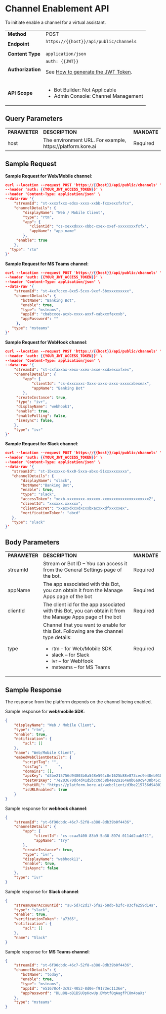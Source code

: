 # Channel Enablement API

To initiate enable a channel for a virtual assistant.

<table>
  <tr>
   <td><strong>Method</strong>
   </td>
   <td>POST
   </td>
  </tr>
  <tr>
   <td><strong>Endpoint</strong>
   </td>
   <td><code>https://{{host}}/api/public/channels</code>
<p>
 
   </td>
  </tr>
  <tr>
   <td><strong>Content Type</strong>
   </td>
   <td><code>application/json</code>
   </td>
  </tr>
  <tr>
   <td><strong>Authorization</strong>
   </td>
   <td><code>auth: {{JWT}}</code>
<p>
See <a href="../api-introduction/#generating-the-jwt-token">How to generate the JWT Token</a>.
   </td>
  </tr>
  <tr>
   <td><strong>API Scope</strong>
   </td>
   <td>
<ul>

<li>Bot Builder: Not Applicable

<li>Admin Console: Channel Management
</li>
</ul>
   </td>
  </tr>
</table>

## Query Parameters

<table>
  <tr>
   <td><strong>PARAMETER</strong>
   </td>
   <td><strong>DESCRIPTION</strong>
   </td>
   <td><strong>MANDATE</strong>
   </td>
  </tr>
  <tr>
   <td>host
   </td>
   <td>The environment URL. For example, https://platform.kore.ai
   </td>
   <td>Required
   </td>
  </tr>
</table>



## Sample Request

**Sample Request for Web/Mobile channel**:


```json
curl --location --request POST 'https://{{host}}/api/public/channels' \
--header 'auth: {{YOUR_JWT_ACCESS_TOKEN}}' \
--header 'Content-Type: application/json' \
--data-raw '{
    "streamId": "st-xxxxfxxx-edxx-xxxx-xxbb-fxxxexxfxfcx",
    "channelDetails": {
        "displayName": "Web / Mobile Client",
        "type": "rtm",
        "app": {
           "clientId": "cs-xexxdxxx-xbbc-xxex-xxef-xxxxxxxxfxfx",
           "appName": "app_name"
        },
     "enable": true
    },
  "type": "rtm"
}'
```


**Sample Request for MS Teams channel**:


```json
curl --location --request POST 'https://{{host}}/api/public/channels' \
--header 'auth: {{YOUR_JWT_ACCESS_TOKEN}}' \
--header 'Content-Type: application/json' \
--data-raw '{
    "streamId": "st-4xx7ccxx-8xx5-5cxx-9xxf-5bxxxxxxxxxx",
    "channelDetails": {
       "botName": "Banking Bot",
       "enable": true,
       "type": "msteams",
       "appId": "cbabcxce-acxb-xxxx-axxf-xabxxxfexxxb",
       "appPassword": ""
     },
   "type": "msteams"
}'
```


**Sample Request for WebHook channel**:


```json
curl --location --request POST 'https://{{host}}/api/public/channels' \
--header 'auth: {{YOUR_JWT_ACCESS_TOKEN}}' \
--header 'Content-Type: application/json' \
--data-raw '{
    "streamId": "st-cxfaxxax-xexx-xxex-axxe-xxdxexxxfxex",
    "channelDetails": {
        "app": {
            "clientId": "cs-dxxcxxxc-Xxxx-xxxx-axxx-xxxxcxbexeax",
            "appName": "Banking Bot"
        },
     "createInstance": true,
     "type": "ivr",
     "displayName": "webhook1",
     "enable": true,
     "enablePolling": false,
     "isAsync": false,
    },
    "type": "ivr"
}'
```


**Sample Request for Slack channel**:


```json
curl --location --request POST 'https://{{host}}/api/public/channels' \
--header 'auth: {{YOUR_JWT_ACCESS_TOKEN}}' \
--header 'Content-Type: application/json' \
--data-raw '{
   "streamId": "st-1bxxxxxx-9xx0-5xxa-abxx-51xxxxxxxxxa",
   "channelDetails": {
       "displayName": "slack",
       "botName":"Banking Bot",
       "enable": true,
       "type": "slack",
       "accessToken": "xoxb-xxxxxxxx-xxxxxx-xxxxxxxxxxxxxxxxxxxxxZ",
       "clientId": "xxxxxx.xxxxxx",
       "clientSecret": "xxexxdxxxdxcxxbxacxxxdfxxxxxex",
       "verificationToken": "abcd"
   },
   "type": "slack"
}'
```

## Body Parameters


<table>
  <tr>
   <td><strong>PARAMETER</strong>
   </td>
   <td><strong>DESCRIPTION</strong>
   </td>
   <td><strong>MANDATE</strong>
   </td>
  </tr>
  <tr>
   <td>streamId
   </td>
   <td>Stream or Bot ID – You can access it from the General Settings page of the bot.
   </td>
   <td>Required
   </td>
  </tr>
  <tr>
   <td>appName
   </td>
   <td>The app associated with this Bot, you can obtain it from the Manage Apps page of the bot
   </td>
   <td>Required
   </td>
  </tr>
  <tr>
   <td>clientId
   </td>
   <td>The client id for the app associated with this Bot, you can obtain it from the Manage Apps page of the bot
   </td>
   <td>Required
   </td>
  </tr>
  <tr>
   <td>type
   </td>
   <td>Channel that you want to enable for this Bot. Following are the channel type details:
<ul>

<li>rtm – for Web/Mobile SDK

<li>slack – for Slack

<li>ivr – for WebHook

<li>msteams – for MS Teams
</li>
</ul>
   </td>
   <td>Required
   </td>
  </tr>
</table>

## Sample Response

The response from the platform depends on the channel being enabled.

Sample response for **web/mobile SDK**:


```json
{
    "displayName": "Web / Mobile Client",
    "type": "rtm",
    "enable": true,
    "notification": {
        "acl": []
    },
    "name": "Web/Mobile Client",
    "embedWebClientDetails": {
        "scriptTag": "",
        "cssTag": " 	",
        "domains": [],
        "apiKey": "d3be215756d94803b0a548e594c0e1625b88e873cec9e48eb918add573d738f26stda",
        "testAPIKey": "7e203670dc4d41d5bcc0d58b4e02a164e0b6a0c9438b45c1971c6e703582c88estda",
        "chatURL": "https://platform.kore.ai/webclient/d3be215756d94803b0548e594c0e162a5b88e873cec9e48eb918add573d738f26stda",
        "isURLEnabled": true
    }
}
```

Sample response for **webhook channel**:


```json
{
    "streamId": "st-6f90cbdc-46c7-52f8-a388-8db39b0f4436",
    "channelDetails": {
        "app": {
             "clientId": "cs-ccaa5400-83b9-5a38-897d-0114d2aab521",
             "appName": "try"
        },
        "createInstance": true,
        "type": "ivr",
        "displayName": "webhook11",
        "enable": true,
        "isAsync": false
    },
    "type": "ivr"
}
```

Sample response for **Slack channel**:

```json
{
    "streamUserAccountId": "su-5d7c2d17-5fa2-58db-b2fc-83cfe259d14a",
    "type": "slack",
    "enable": true,
    "verificationToken": "a7365",
    "notification": {
        "acl": []
    },
    "name": "Slack"
}
```

Sample response for **MS Teams channel**:

```json
{
    "streamId": "st-6f90cbdc-46c7-52f8-a388-8db39b0f4436",
    "channelDetails": {
       "botName": "today",
       "enable": true,
       "type": "msteams",
       "appId": "e51678c4-3c92-4053-8d0e-f9173ec1136e",
       "appPassword": "DLu8Q~oB1BSUOpKcwUp.BWotfOqAagfPCOm4oaXz"
    },
    "type": "msteams"
}
```